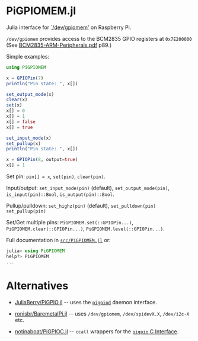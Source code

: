# PiGPIOMEM.jl

Julia interface for [`/dev/gpiomem'](https://github.com/raspberrypi/linux/blob/rpi-5.4.y/drivers/char/broadcom/bcm2835-gpiomem.c) on Raspberry Pi.

`/dev/gpiomem` provides access to the BCM2835 GPIO registers at `0x7E200000`
(See [BCM2835-ARM-Peripherals.pdf](https://www.raspberrypi.org/app/uploads/2012/02/BCM2835-ARM-Peripherals.pdf) p89.)

Simple examples:

```julia
using PiGPIOMEM

x = GPIOPin(7)
println("Pin state: ", x[])

set_output_mode(x)
clear(x)
set(x)
x[] = 0
x[] = 1
x[] = false
x[] = true

set_input_mode(x)
set_pullup(x)
println("Pin state: ", x[])

x = GPIOPin(8, output=true)
x[] = 1
```

Set pin: `pin[] = x`, `set(pin)`, `clear(pin)`.

Input/output: `set_input_mode(pin)` (default),
              `set_output_mode(pin)`,
              `is_input(pin)::Bool`,
              `is_output(pin)::Bool`.

Pullup/pulldown: `set_highz(pin)` (default),
                 `set_pulldown(pin)`
                 `set_pullup(pin)`

Set/Get multiple pins: `PiGPIOMEM.set(::GPIOPin...)`,
                       `PiGPIOMEM.clear(::GPIOPin...)`,
                       `PiGPIOMEM.level(::GPIOPin...)`.


Full documentation in [`src/PiGPIOMEM.jl`](src/PiGPIOMEM.jl) or:


```julia
julia> using PiGPIOMEM
help?> PiGPIOMEM
...

```



# Alternatives

* [JuliaBerry/PiGPIO.jl](https://github.com/JuliaBerry/PiGPIO.jl)
-- uses the [`pigpiod`](http://abyz.me.uk/rpi/pigpio/pigpiod.html)
daemon interface.

* [ronisbr/BaremetalPi.jl](https://github.com/ronisbr/BaremetalPi.jl)
-- uses `/dev/gpiomem`, `/dev/spidevX.X`, `/dev/i2c-X` etc.

* [notinaboat/PiGPIOC.jl](https://github.com/notinaboat/PiGPIOC.jl)
-- `ccall` wrappers for the
[`pigpio` C Interface](http://abyz.me.uk/rpi/pigpio/cif.html).
